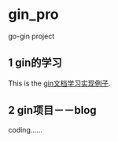# gin_pro
go-gin project

## 1 gin的学习

This is the [gin文档学习实现例子]( https://github.com/xingyushu/gin_pro/blob/master/gin_test/README.md "With a Title"). 

## 2 gin项目－－blog


coding......
